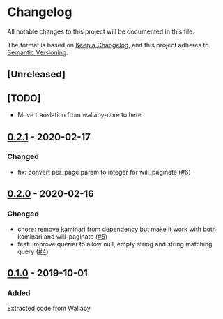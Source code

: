 # Changelog
All notable changes to this project will be documented in this file.

The format is based on [Keep a Changelog](https://keepachangelog.com/en/1.0.0/),
and this project adheres to [Semantic Versioning](https://semver.org/spec/v2.0.0.html).

## [Unreleased]

## [TODO]

- Move translation from wallaby-core to here

## [0.2.1](https://github.com/wallaby-rails/wallaby-active_record/releases/tag/0.2.1) - 2020-02-17

### Changed

- fix: convert per_page param to integer for will_paginate ([#6](https://github.com/wallaby-rails/wallaby-active_record/pull/6))

## [0.2.0](https://github.com/wallaby-rails/wallaby-active_record/releases/tag/0.2.0) - 2020-02-16

### Changed

- chore: remove kaminari from dependency but make it work with both kaminari and will_paginate ([#5](https://github.com/wallaby-rails/wallaby-active_record/pull/5))
- feat: improve querier to allow null, empty string and string matching query ([#4](https://github.com/wallaby-rails/wallaby-active_record/pull/4))

## [0.1.0](https://github.com/wallaby-rails/wallaby-active_record/releases/tag/0.1.0) - 2019-10-01

### Added
Extracted code from Wallaby
